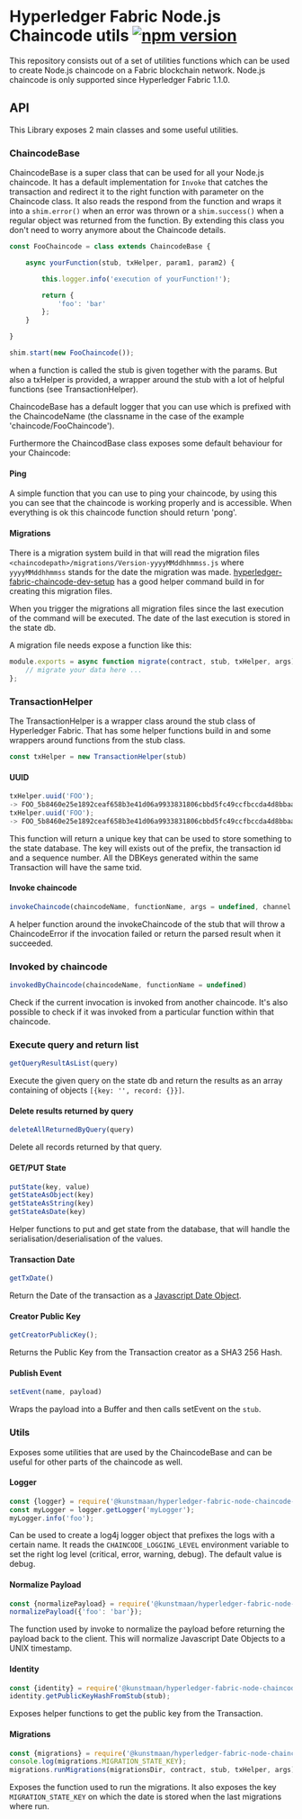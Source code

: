 # Hyperledger Fabric Node.js Chaincode utils [![npm version](https://badge.fury.io/js/%40kunstmaan%2Fhyperledger-fabric-node-chaincode-utils.svg)](https://badge.fury.io/js/%40kunstmaan%2Fhyperledger-fabric-node-chaincode-utils)

This repository consists out of a set of utilities functions which can be used to create Node.js chaincode on a Fabric blockchain network. Node.js chaincode is only supported since Hyperledger Fabric 1.1.0.

## API

This Library exposes 2 main classes and some useful utilities.

### ChaincodeBase

ChaincodeBase is a super class that can be used for all your Node.js chaincode. It has a default implementation for `Invoke` that catches the transaction and redirect it to the right function with parameter on the Chaincode class. It also reads the respond from the function and wraps it into a `shim.error()` when an error was thrown or a `shim.success()` when a regular object was returned from the function. By extending this class you don't need to worry anymore about the Chaincode details.

```javascript
const FooChaincode = class extends ChaincodeBase {

    async yourFunction(stub, txHelper, param1, param2) {

        this.logger.info('execution of yourFunction!');

        return {
            'foo': 'bar'
        };
    }

}

shim.start(new FooChaincode());
```

when a function is called the stub is given together with the params. But also a txHelper is provided, a wrapper around the stub with a lot of helpful functions (see TransactionHelper).

ChaincodeBase has a default logger that you can use which is prefixed with the ChaincodeName (the classname in the case of the example 'chaincode/FooChaincode').

Furthermore the ChaincodBase class exposes some default behaviour for your Chaincode:

#### Ping

A simple function that you can use to ping your chaincode, by using this you can see that the chaincode is working properly and is accessible. When everything is ok this chaincode function should return 'pong'.

#### Migrations

There is a migration system build in that will read the migration files `<chaincodepath>/migrations/Version-yyyyMMddhhmmss.js` where `yyyyMMddhhmmss` stands for the date the migration was made. [hyperledger-fabric-chaincode-dev-setup](https://github.com/Kunstmaan/hyperledger-fabric-chaincode-dev-setup) has a good helper command build in for creating this migration files. 

When you trigger the migrations all migration files since the last execution of the command will be executed. The date of the last execution is stored in the state db.

A migration file needs expose a function like this:

```javascript
module.exports = async function migrate(contract, stub, txHelper, args) {
    // migrate your data here ...
};
```

### TransactionHelper

The TransactionHelper is a wrapper class around the stub class of Hyperledger Fabric. That has some helper functions build in and some wrappers around functions from the stub class.

```javascript
const txHelper = new TransactionHelper(stub)
```

#### UUID

```javascript
txHelper.uuid('FOO');
-> FOO_5b8460e25e1892ceaf658b3e41d06a9933831806cbbd5fc49ccfbccda4d8bbaa_0
txHelper.uuid('FOO');
-> FOO_5b8460e25e1892ceaf658b3e41d06a9933831806cbbd5fc49ccfbccda4d8bbaa_1
```

This function will return a unique key that can be used to store something to the state database. The key will exists out of the prefix, the transaction id and a sequence number. All the DBKeys generated within the same Transaction will have the same txid. 

#### Invoke chaincode

```javascript
invokeChaincode(chaincodeName, functionName, args = undefined, channel = undefined)
```

A helper function around the invokeChaincode of the stub that will throw a ChaincodeError if the invocation failed or return the parsed result when it succeeded.

### Invoked by chaincode

```javascript
invokedByChaincode(chaincodeName, functionName = undefined)
```

Check if the current invocation is invoked from another chaincode. It's also possible to check if it was invoked from a particular function within that chaincode.

### Execute query and return list

```javascript
getQueryResultAsList(query)
```

Execute the given query on the state db and return the results as an array containing of objects `[{key: '', record: {}}]`. 

#### Delete results returned by query

```javascript
deleteAllReturnedByQuery(query)
```

Delete all records returned by that query.

#### GET/PUT State

```javascript
putState(key, value)
getStateAsObject(key)
getStateAsString(key)
getStateAsDate(key)
```

Helper functions to put and get state from the database, that will handle the serialisation/deserialisation of the values.

#### Transaction Date

```javascript
getTxDate()
```

Return the Date of the transaction as a [Javascript Date Object](https://developer.mozilla.org/en-US/docs/Web/JavaScript/Reference/Global_Objects/Date).

#### Creator Public Key

```javascript
getCreatorPublicKey();
```

Returns the Public Key from the Transaction creator as a SHA3 256 Hash.

#### Publish Event

```javascript
setEvent(name, payload)
```

Wraps the payload into a Buffer and then calls setEvent on the `stub`.

### Utils

Exposes some utilities that are used by the ChaincodeBase and can be useful for other parts of the chaincode as well.

#### Logger

```javascript
const {logger} = require('@kunstmaan/hyperledger-fabric-node-chaincode-utils').utils;
const myLogger = logger.getLogger('myLogger');
myLogger.info('foo');
```

Can be used to create a log4j logger object that prefixes the logs with a certain name. It reads the `CHAINCODE_LOGGING_LEVEL` environment variable to set the right log level (critical, error, warning, debug). The default value is debug.

#### Normalize Payload

```javascript
const {normalizePayload} = require('@kunstmaan/hyperledger-fabric-node-chaincode-utils').utils;
normalizePayload({'foo': 'bar'});
```

The function used by invoke to normalize the payload before returning the payload back to the client. This will normalize Javascript Date Objects to a UNIX timestamp.

#### Identity

```javascript
const {identity} = require('@kunstmaan/hyperledger-fabric-node-chaincode-utils').utils;
identity.getPublicKeyHashFromStub(stub);
```

Exposes helper functions to get the public key from the Transaction.

#### Migrations

```javascript
const {migrations} = require('@kunstmaan/hyperledger-fabric-node-chaincode-utils').utils;
console.log(migrations.MIGRATION_STATE_KEY);
migrations.runMigrations(migrationsDir, contract, stub, txHelper, args);
```

Exposes the function used to run the migrations. It also exposes the key `MIGRATION_STATE_KEY` on which the date is stored when the last migrations where run.
